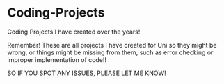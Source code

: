 # Coding-Projects
Coding Projects I have created over the years!

Remember! These are all projects I have created for Uni so they might be wrong, or things might be missing from them, such as error checking or improper implementation of code!! 

SO IF YOU SPOT ANY ISSUES, PLEASE LET ME KNOW!
